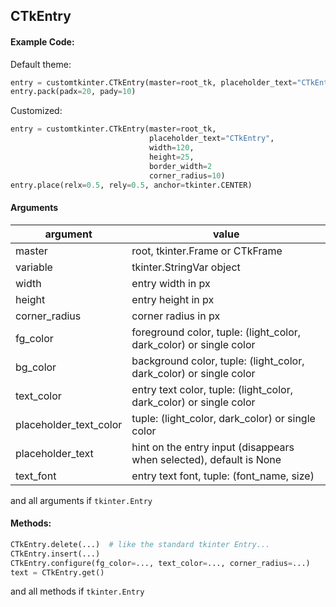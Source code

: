 ## CTkEntry

#### Example Code:
Default theme:
```python
entry = customtkinter.CTkEntry(master=root_tk, placeholder_text="CTkEntry")
entry.pack(padx=20, pady=10)
```

Customized:
```python
entry = customtkinter.CTkEntry(master=root_tk,
                               placeholder_text="CTkEntry",
                               width=120,
                               height=25,
                               border_width=2
                               corner_radius=10)
entry.place(relx=0.5, rely=0.5, anchor=tkinter.CENTER)
```

#### Arguments

argument | value
--- | ---
master | root, tkinter.Frame or CTkFrame
variable | tkinter.StringVar object
width | entry width in px
height | entry height in px
corner_radius | corner radius in px
fg_color | foreground color, tuple: (light_color, dark_color) or single color
bg_color | background color, tuple: (light_color, dark_color) or single color
text_color | entry text color, tuple: (light_color, dark_color) or single color
placeholder_text_color | tuple: (light_color, dark_color) or single color
placeholder_text | hint on the entry input (disappears when selected), default is None
text_font | entry text font, tuple: (font_name, size)

and all arguments if `tkinter.Entry`

#### Methods:

```python
CTkEntry.delete(...)  # like the standard tkinter Entry...
CTkEntry.insert(...)
CTkEntry.configure(fg_color=..., text_color=..., corner_radius=...)
text = CTkEntry.get()
```
and all methods if `tkinter.Entry`